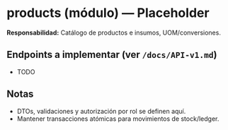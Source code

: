 # products (módulo) — Placeholder
**Responsabilidad:** Catálogo de productos e insumos, UOM/conversiones.

## Endpoints a implementar (ver `/docs/API-v1.md`)
- TODO

## Notas
- DTOs, validaciones y autorización por rol se definen aquí.
- Mantener transacciones atómicas para movimientos de stock/ledger.
